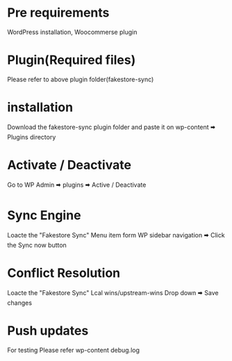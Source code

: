 # Pre requirements
WordPress installation, Woocommerse plugin

# Plugin(Required files)
Please refer to above plugin folder(fakestore-sync)

# installation
Download the fakestore-sync plugin folder and paste it on wp-content 🠮 Plugins directory

# Activate / Deactivate
Go to WP Admin 🠮 plugins 🠮 Active / Deactivate

# Sync Engine
Loacte the "Fakestore Sync" Menu item form WP sidebar navigation 🠮 Click the Sync now button

# Conflict Resolution
Loacte the "Fakestore Sync" Lcal wins/upstream-wins Drop down 🠮 Save changes

# Push updates
For testing  Please refer wp-content debug.log






